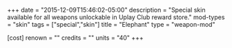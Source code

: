 +++
date = "2015-12-09T15:46:02-05:00"
description = "Special skin available for all weapons unlockable in Uplay Club reward store."
mod-types = "skin"
tags = ["special","skin"]
title = "Elephant"
type = "weapon-mod"

[cost]
  renown = ""
  credits = ""
  units = "40"
+++
